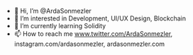 - 👋 Hi, I’m @ArdaSonmezler
- 👀 I’m interested in Development, UI/UX Design, Blockchain
- 🌱 I’m currently learning Solidity
- 📫 How to reach me www.twitter.com/ArdaSonmezler, instagram.com/ardasonmezler, ardasonmezler.com

<!---
ArdaSonmezler/ArdaSonmezler is a ✨ special ✨ repository because its `README.md` (this file) appears on your GitHub profile.
You can click the Preview link to take a look at your changes.
--->
